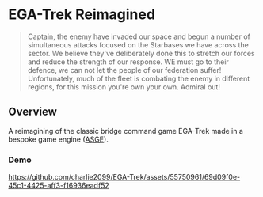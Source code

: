 # EGA-Trek Reimagined 
> Captain, the enemy have invaded our space and begun a number of simultaneous attacks focused
> on the Starbases we have across the sector. We believe they've deliberately done this to
> stretch our forces and reduce the strength of our response. WE must go to their defence, we
> can not let the people of our federation suffer! Unfortunately, much of the fleet is combating
> the enemy in different regions, for this mission you're own your own. Admiral out!

## Overview 
A reimagining of the classic bridge command game EGA-Trek made in a bespoke game engine ([ASGE](https://github.com/HuxyUK/ASGE)).

### Demo
https://github.com/charlie2099/EGA-Trek/assets/55750961/69d09f0e-45c1-4425-aff3-f16936eadf52

